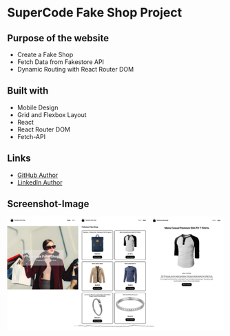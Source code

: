 # SuperCode Fake Shop Project

## Purpose of the website

- Create a Fake Shop
- Fetch Data from Fakestore API
- Dynamic Routing with React Router DOM

## Built with

- Mobile Design
- Grid and Flexbox Layout
- React
- React Router DOM
- Fetch-API

## Links

<!-- - [See live site here](https://thomaserdmenger.github.io/superCode-Fake-Store-React-Router-DOM) -->
<!-- - [GitHub Repository](https://github.com/thomaserdmenger/superCode-Fake-Store-React-Router-DOM) -->

- [GitHub Author](https://github.com/thomaserdmenger)
- [LinkedIn Author](https://www.linkedin.com/in/thomaserdmenger/)

## Screenshot-Image

![](./public/images/screenshot.png)

